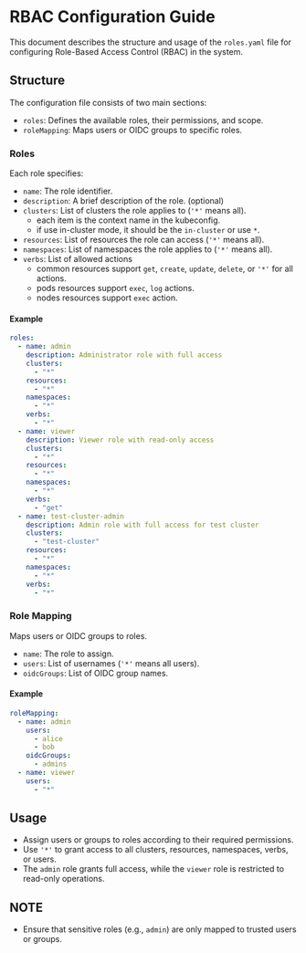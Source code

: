 # RBAC Configuration Guide

This document describes the structure and usage of the `roles.yaml` file for configuring Role-Based Access Control (RBAC) in the system.

## Structure

The configuration file consists of two main sections:

- `roles`: Defines the available roles, their permissions, and scope.
- `roleMapping`: Maps users or OIDC groups to specific roles.

### Roles

Each role specifies:

- `name`: The role identifier.
- `description`: A brief description of the role. (optional)
- `clusters`: List of clusters the role applies to (`'*'` means all).
  - each item is the context name in the kubeconfig.
  - if use in-cluster mode, it should be the `in-cluster` or use `*`.
- `resources`: List of resources the role can access (`'*'` means all).
- `namespaces`: List of namespaces the role applies to (`'*'` means all).
- `verbs`: List of allowed actions
  - common resources support `get`, `create`, `update`, `delete`, or `'*'` for all actions.
  - pods resources support `exec`, `log` actions.
  - nodes resources support `exec` action.

#### Example

```yaml
roles:
  - name: admin
    description: Administrator role with full access
    clusters:
      - "*"
    resources:
      - "*"
    namespaces:
      - "*"
    verbs:
      - "*"
  - name: viewer
    description: Viewer role with read-only access
    clusters:
      - "*"
    resources:
      - "*"
    namespaces:
      - "*"
    verbs:
      - "get"
  - name: test-cluster-admin
    description: Admin role with full access for test cluster
    clusters:
      - "test-cluster"
    resources:
      - "*"
    namespaces:
      - "*"
    verbs:
      - "*"
```

### Role Mapping

Maps users or OIDC groups to roles.

- `name`: The role to assign.
- `users`: List of usernames (`'*'` means all users).
- `oidcGroups`: List of OIDC group names.

#### Example

```yaml
roleMapping:
  - name: admin
    users:
      - alice
      - bob
    oidcGroups:
      - admins
  - name: viewer
    users:
      - "*"
```

## Usage

- Assign users or groups to roles according to their required permissions.
- Use `'*'` to grant access to all clusters, resources, namespaces, verbs, or users.
- The `admin` role grants full access, while the `viewer` role is restricted to read-only operations.

## NOTE

- Ensure that sensitive roles (e.g., `admin`) are only mapped to trusted users or groups.
